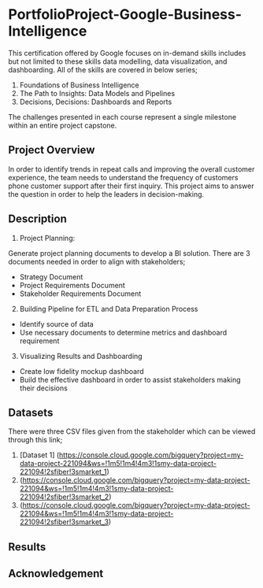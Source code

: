 # PortfolioProject-Google-Business-Intelligence

This certification offered by Google focuses on in-demand skills includes but not limited to these skills data modelling, data visualization, and dashboarding. All of the skills are covered in below series;

1. Foundations of Business Intelligence
2. The Path to Insights: Data Models and Pipelines
3. Decisions, Decisions: Dashboards and Reports

The challenges presented in each course represent a single milestone within an entire project capstone.

## Project Overview

In order to identify trends in repeat calls and improving the overall customer experience, the team needs to understand the frequency of customers phone customer support after their first inquiry. This project aims to answer the question in order to help the leaders in decision-making.

## Description
1. Project Planning:

Generate project planning documents to develop a BI solution.
There are 3 documents needed in order to align with stakeholders;

- Strategy Document
- Project Requirements Document
- Stakeholder Requirements Document

2. Building Pipeline for ETL and Data Preparation Process

- Identify source of data
- Use necessary documents to determine metrics and dashboard requirement

3. Visualizing Results and Dashboarding

- Create low fidelity mockup dashboard
- Build the effective dashboard in order to assist stakeholders making their decisions

## Datasets

There were three CSV files given from the stakeholder which can be viewed through this link; 
1. [Dataset 1] (https://console.cloud.google.com/bigquery?project=my-data-project-221094&ws=!1m5!1m4!4m3!1smy-data-project-221094!2sfiber!3smarket_1)
2. (https://console.cloud.google.com/bigquery?project=my-data-project-221094&ws=!1m5!1m4!4m3!1smy-data-project-221094!2sfiber!3smarket_2)
3. (https://console.cloud.google.com/bigquery?project=my-data-project-221094&ws=!1m5!1m4!4m3!1smy-data-project-221094!2sfiber!3smarket_3)
## Results
## Acknowledgement
